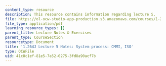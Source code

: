 ```yaml
---
content_type: resource
description: This resource contains information regarding lecture 5.
file: https://ol-ocw-studio-app-production.s3.amazonaws.com/courses/1-264j-database-internet-and-systems-integration-technologies-fall-2013/41c8c1ef81e57a5202753fd8a90acf7b_MIT1_264JF13_lect_5.pdf
file_type: application/pdf
learning_resource_types: []
parent_title: Lecture Notes & Exercises
parent_type: CourseSection
resourcetype: Document
title: '1.264J Lecture 5 Notes: System process: CMMI, ISO'
type: OCWFile
uid: 41c8c1ef-81e5-7a52-0275-3fd8a90acf7b
---
```

